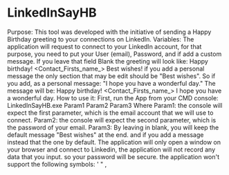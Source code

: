 # LinkedInSayHB

Purpose: 
This tool was developed with the initiative of sending a Happy Birthday greeting to your connections on LinkedIn.
Variables: 
The application will request to connect to your LinkedIn account, for that purpose, you need to put your User (email), Password, and if add a custom message. If you leave that field Blank the greeting will look like:
Happy birthday! <Contact_Firsts_name_> Best wishes!
if you add a personal message the only section that may be edit should be "Best wishes".
So if you add, as a personal message: "I hope you have a wonderful day."
The message will be:
Happy birthday! <Contact_Firsts_name_> I hope you have a wonderful day.
How to use it: 
First, run the App from your CMD console:
LinkedInSayHB.exe Param1 Param2 Param3
Where
Param1: the console will expect the first parameter, which is the email account that we will use to connect.
Param2: the console will expect the second parameter, which is the password of your email. 
Param3: By leaving in blank, you will keep the default message "Best wishes" at the end. and if you add a message instead that the one by default.
The application will only open a window on your browser and connect to Linkedin, the application will not record any data that you input. so your password will be secure.
the application won't support the following symbols: ' " , 



